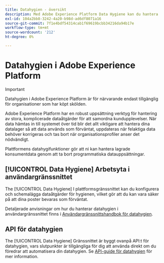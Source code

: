```yaml
---
title: Datahygien - översikt
description: Med Adobe Experience Platform Data Hygiene kan du hantera livscykeln för dina data genom att uppdatera eller rensa inaktuella eller felaktiga poster.
exl-id: 104a2bb8-3242-4a20-b98d-ad6df8071a16
source-git-commit: 7f1e4bdf54314cab1f69619bcbb34216da94b17e
workflow-type: tm+mt
source-wordcount: '212'
ht-degree: 0%

---
```


# Datahygien i Adobe Experience Platform

>[!IMPORTANT]
>
>Datahygien i Adobe Experience Platform är för närvarande endast tillgänglig för organisationer som har köpt skölden.

Adobe Experience Platform har en robust uppsättning verktyg för hantering av stora, komplicerade dataåtgärder för att samordna kundupplevelser. När data hämtas in till systemet över tid blir det allt viktigare att hantera dina datalager så att data används som förväntat, uppdateras när felaktiga data behöver korrigeras och tas bort när organisationsprofiler anser det nödvändigt.

Plattformens datahygifunktioner gör att ni kan hantera lagrade konsumentdata genom att ta bort programmatiska datauppsättningar.

## [!UICONTROL Data Hygiene] Arbetsyta i användargränssnittet

The [!UICONTROL Data Hygiene] I plattformsgränssnittet kan du konfigurera och schemalägga dataåtgärder för hygienen, vilket gör att du kan vara säker på att dina poster bevaras som förväntat.

Detaljerade anvisningar om hur du hanterar datahygien i användargränssnittet finns i [Användargränssnittshandbok för datahygien](./ui/overview.md).

## API för datahygien

The [!UICONTROL Data Hygiene] Gränssnittet är byggt ovanpå API:t för datahygien, vars slutpunkter är tillgängliga för dig att använda direkt om du föredrar att automatisera din datahygien. Se [API-guide för datahygien](./api/overview.md) för mer information.
